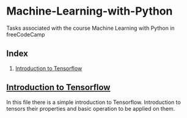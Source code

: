 # Machine-Learning-with-Python
Tasks associated with the course Machine Learning with Python in  freeCodeCamp

## Index
1. [Introduction to Tensorflow](introduction-to-tensorflow)


## [Introduction to Tensorflow](https://github.com/Nemat-Allah-Aloush/Machine-Learning-with-Python/blob/main/Introduction_to_Tensorflow.ipynb)
In this file there is a simple introduction to Tensorflow. Introduction to tensors their properties and basic operation to be applied on them.
